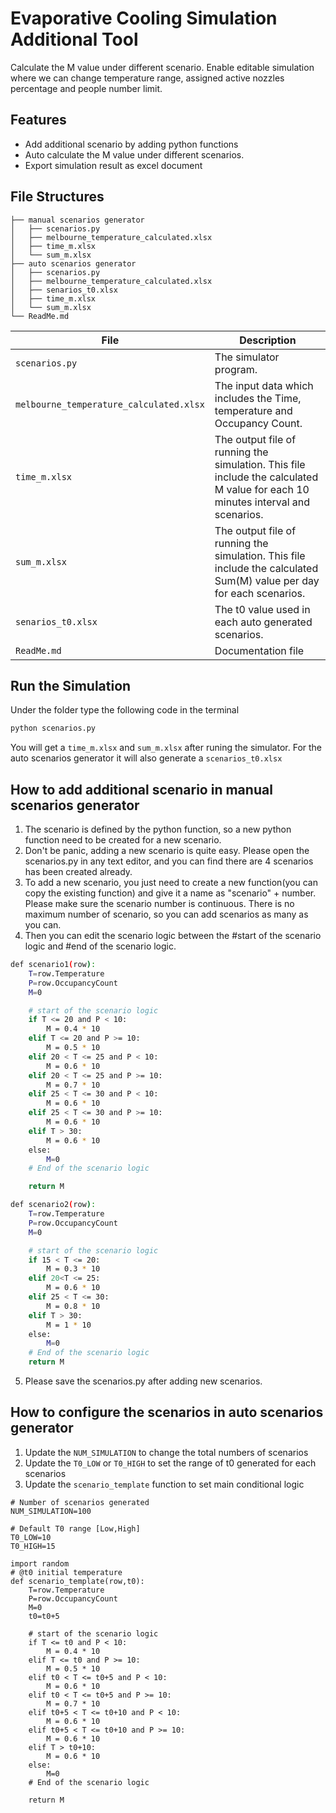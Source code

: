 # Evaporative Cooling Simulation Additional Tool

Calculate the M value under different scenario.
Enable editable simulation where we can change temperature range, assigned active nozzles percentage and people number limit.

## Features

- Add additional scenario by adding python functions
- Auto calculate the M value under different scenarios.
- Export simulation result as excel document

## File Structures

```
├── manual scenarios generator
│   ├── scenarios.py
│   ├── melbourne_temperature_calculated.xlsx
│   ├── time_m.xlsx
│   └── sum_m.xlsx
├── auto scenarios generator
│   ├── scenarios.py
│   ├── melbourne_temperature_calculated.xlsx
│   ├── senarios_t0.xlsx
│   ├── time_m.xlsx
│   └── sum_m.xlsx
└── ReadMe.md

```
| File | Description |
| ------ | ------ |
| ```scenarios.py``` | The simulator program. |
| ```melbourne_temperature_calculated.xlsx``` | The input data which includes the Time, temperature and Occupancy Count.|
| ```time_m.xlsx``` | The output file of running the simulation. This file include the calculated M value for each 10 minutes interval and scenarios. |
| ```sum_m.xlsx``` | The output file of running the simulation. This file include the calculated Sum(M) value per day for each scenarios. |
| ```senarios_t0.xlsx``` | The t0 value used in each auto generated scenarios. |
| ```ReadMe.md``` | Documentation file |



## Run the Simulation
Under the folder type the following code in the terminal
```sh
python scenarios.py
```
You will get a ```time_m.xlsx``` and ```sum_m.xlsx``` after runing the simulator. For the auto scenarios generator it will also generate a ```scenarios_t0.xlsx```

## How to add additional scenario in manual scenarios generator
1. The scenario is defined by the python function, so a new python function need to be created for a new scenario.
2. Don't be panic, adding a new scenario is quite easy. Please open the scenarios.py in any text editor, and you can find there are 4 scenarios has been created already.
3. To add a new scenario, you just need to create a new function(you can copy the existing function) and give it a name as "scenario" + number. Please make sure the scenario number is continuous. There is no maximum number of scenario, so you can add scenarios as many as you can.
4. Then you can edit the scenario logic between the #start of the scenario logic and #end of the scenario logic.
```sh
def scenario1(row):
    T=row.Temperature
    P=row.OccupancyCount
    M=0

    # start of the scenario logic
    if T <= 20 and P < 10:
        M = 0.4 * 10
    elif T <= 20 and P >= 10:
        M = 0.5 * 10
    elif 20 < T <= 25 and P < 10:
        M = 0.6 * 10
    elif 20 < T <= 25 and P >= 10:
        M = 0.7 * 10
    elif 25 < T <= 30 and P < 10:
        M = 0.6 * 10
    elif 25 < T <= 30 and P >= 10:
        M = 0.6 * 10
    elif T > 30:
        M = 0.6 * 10
    else:
        M=0
    # End of the scenario logic

    return M

def scenario2(row):
    T=row.Temperature
    P=row.OccupancyCount
    M=0

    # start of the scenario logic
    if 15 < T <= 20:
        M = 0.3 * 10
    elif 20<T <= 25:
        M = 0.6 * 10
    elif 25 < T <= 30:
        M = 0.8 * 10
    elif T > 30:
        M = 1 * 10
    else:
        M=0
    # End of the scenario logic
    return M
```
5. Please save the scenarios.py after adding new scenarios.

## How to configure the scenarios in auto scenarios generator
1. Update the ```NUM_SIMULATION``` to change the total numbers of scenarios
2. Update the ```T0_LOW``` or ```T0_HIGH``` to set the range of t0 generated for each scenarios
3. Update the ```scenario_template``` function to set main conditional logic
```
# Number of scenarios generated
NUM_SIMULATION=100

# Default T0 range [Low,High]
T0_LOW=10
T0_HIGH=15

import random
# @t0 initial temperature
def scenario_template(row,t0):
    T=row.Temperature
    P=row.OccupancyCount
    M=0
    t0=t0+5

    # start of the scenario logic
    if T <= t0 and P < 10:
        M = 0.4 * 10
    elif T <= t0 and P >= 10:
        M = 0.5 * 10
    elif t0 < T <= t0+5 and P < 10:
        M = 0.6 * 10
    elif t0 < T <= t0+5 and P >= 10:
        M = 0.7 * 10
    elif t0+5 < T <= t0+10 and P < 10:
        M = 0.6 * 10
    elif t0+5 < T <= t0+10 and P >= 10:
        M = 0.6 * 10
    elif T > t0+10:
        M = 0.6 * 10
    else:
        M=0
    # End of the scenario logic

    return M
```
